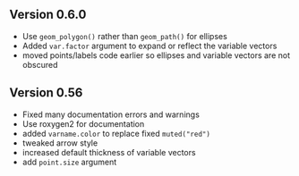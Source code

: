 ## Version 0.6.0

- Use `geom_polygon()` rather than `geom_path()` for ellipses
- Added `var.factor` argument to expand or reflect the variable vectors
- moved points/labels code earlier so ellipses and variable vectors are not obscured

## Version 0.56

- Fixed many documentation errors and warnings
- Use roxygen2 for documentation
- added `varname.color` to replace fixed `muted("red")`
- tweaked arrow style
- increased default thickness of variable vectors
- add `point.size` argument


